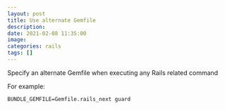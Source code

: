 ```yaml
---
layout: post
title: Use alternate Gemfile
description: 
date: 2021-02-08 11:35:00
image: 
categories: rails
tags: []
---
```



Specify an alternate Gemfile when executing any Rails related command

For example:

    BUNDLE_GEMFILE=Gemfile.rails_next guard

